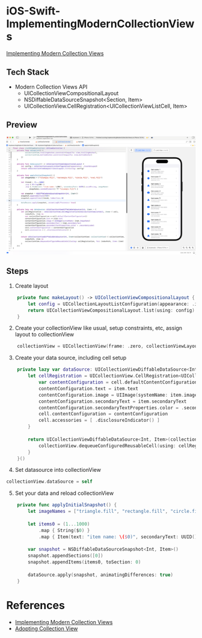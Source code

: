 # iOS-Swift-ImplementingModernCollectionViews
[Implementing Modern Collection Views](https://developer.apple.com/documentation/uikit/views_and_controls/collection_views/implementing_modern_collection_views)

## Tech Stack
- Modern Collection Views API
  - UICollectionViewCompositionalLayout
  - NSDiffableDataSourceSnapshot<Section, Item>
  - UICollectionView.CellRegistration<UICollectionViewListCell, Item>

## Preview
![Collection View](collectionview.png) 

## Steps
1. Create layout
```swift
    private func makeLayout() -> UICollectionViewCompositionalLayout {
        let config = UICollectionLayoutListConfiguration(appearance: .insetGrouped)
        return UICollectionViewCompositionalLayout.list(using: config)
    }
```
2. Create your collectionView like usual, setup constraints, etc, assign layout to collectionView
```swift
    collectionView = UICollectionView(frame: .zero, collectionViewLayout: layout)
```

3. Create your data source, including cell setup
```swift
    private lazy var dataSource: UICollectionViewDiffableDataSource<Int, Item> = {
        let cellRegistration = UICollectionView.CellRegistration<UICollectionViewListCell, Item> { cell, indexPath, item in
            var contentConfiguration = cell.defaultContentConfiguration()
            contentConfiguration.text = item.text
            contentConfiguration.image = UIImage(systemName: item.imageName)
            contentConfiguration.secondaryText = item.secondaryText
            contentConfiguration.secondaryTextProperties.color = .secondaryLabel
            cell.contentConfiguration = contentConfiguration
            cell.accessories = [ .disclosureIndicator() ]
        }
        
        return UICollectionViewDiffableDataSource<Int, Item>(collectionView: collectionView) { collectionView, indexPath, item in
            collectionView.dequeueConfiguredReusableCell(using: cellRegistration, for: indexPath, item: item)
        }
    }()
```

4. Set datasource into collectionView
```swift
collectionView.dataSource = self
```

5. Set your data and reload collectionView
```swift
    private func applyInitialSnapshot() {
        let imageNames = ["triangle.fill", "rectangle.fill", "circle.fill", "oval.fill"]
        
        let items0 = (1...1000)
            .map { String($0) }
            .map { Item(text: "item name: \($0)", secondaryText: UUID().uuidString, imageName: imageNames.randomElement() ?? "triangle.fill") }
        
        var snapshot = NSDiffableDataSourceSnapshot<Int, Item>()
        snapshot.appendSections([0])
        snapshot.appendItems(items0, toSection: 0)
        
        dataSource.apply(snapshot, animatingDifferences: true)
    }
```

# References
- [Implementing Modern Collection Views](https://developer.apple.com/documentation/uikit/views_and_controls/collection_views/implementing_modern_collection_views)
- [Adopting Collection View](https://developer.apple.com/tutorials/app-dev-training/adopting-collection-views)
